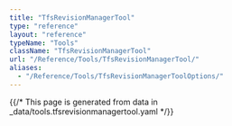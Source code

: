 ```yaml
---
title: "TfsRevisionManagerTool"
type: "reference"
layout: "reference"
typeName: "Tools"
className: "TfsRevisionManagerTool"
url: "/Reference/Tools/TfsRevisionManagerTool/"
aliases:
  - "/Reference/Tools/TfsRevisionManagerToolOptions/"
---
```


{{/* This page is generated from data in _data/tools.tfsrevisionmanagertool.yaml */}}
